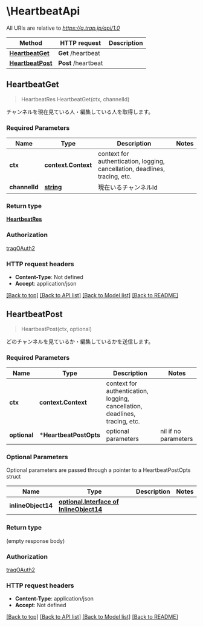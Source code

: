 # \HeartbeatApi

All URIs are relative to *https://q.trap.jp/api/1.0*

Method | HTTP request | Description
------------- | ------------- | -------------
[**HeartbeatGet**](HeartbeatApi.md#HeartbeatGet) | **Get** /heartbeat | 
[**HeartbeatPost**](HeartbeatApi.md#HeartbeatPost) | **Post** /heartbeat | 



## HeartbeatGet

> HeartbeatRes HeartbeatGet(ctx, channelId)


チャンネルを現在見ている人・編集している人を取得します。

### Required Parameters


Name | Type | Description  | Notes
------------- | ------------- | ------------- | -------------
**ctx** | **context.Context** | context for authentication, logging, cancellation, deadlines, tracing, etc.
**channelId** | [**string**](.md)| 現在いるチャンネルId | 

### Return type

[**HeartbeatRes**](HeartbeatRes.md)

### Authorization

[traqOAuth2](../README.md#traqOAuth2)

### HTTP request headers

- **Content-Type**: Not defined
- **Accept**: application/json

[[Back to top]](#) [[Back to API list]](../README.md#documentation-for-api-endpoints)
[[Back to Model list]](../README.md#documentation-for-models)
[[Back to README]](../README.md)


## HeartbeatPost

> HeartbeatPost(ctx, optional)


どのチャンネルを見ているか・編集しているかを送信します。

### Required Parameters


Name | Type | Description  | Notes
------------- | ------------- | ------------- | -------------
**ctx** | **context.Context** | context for authentication, logging, cancellation, deadlines, tracing, etc.
 **optional** | ***HeartbeatPostOpts** | optional parameters | nil if no parameters

### Optional Parameters

Optional parameters are passed through a pointer to a HeartbeatPostOpts struct


Name | Type | Description  | Notes
------------- | ------------- | ------------- | -------------
 **inlineObject14** | [**optional.Interface of InlineObject14**](InlineObject14.md)|  | 

### Return type

 (empty response body)

### Authorization

[traqOAuth2](../README.md#traqOAuth2)

### HTTP request headers

- **Content-Type**: application/json
- **Accept**: Not defined

[[Back to top]](#) [[Back to API list]](../README.md#documentation-for-api-endpoints)
[[Back to Model list]](../README.md#documentation-for-models)
[[Back to README]](../README.md)


